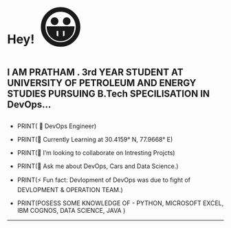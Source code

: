 #                                                                   Hey!  	 <span style='font-size:100px;'>&#128512;</span>

##
## I AM PRATHAM . 3rd YEAR STUDENT AT UNIVERSITY OF PETROLEUM AND ENERGY STUDIES PURSUING B.Tech SPECILISATION IN DevOps...
##
- PRINT( 🔭 DevOps Engineer) 


- PRINT(🌱 Currently Learning at 30.4159° N, 77.9668° E)
- PRINT(👯 I’m looking to collaborate on Intresting Projcts)
- PRINT(💬 Ask me about DevOps, Cars and Data Science.) 
- PRINT(⚡ Fun fact: Devlopment of DevOps was due to fight of DEVLOPMENT & OPERATION TEAM.)
- PRINT(POSESS SOME KNOWLEDGE OF - PYTHON, MICROSOFT EXCEL, IBM COGNOS, DATA SCIENCE, JAVA )
----------------------------------------------------------------------------------------------------------------------


